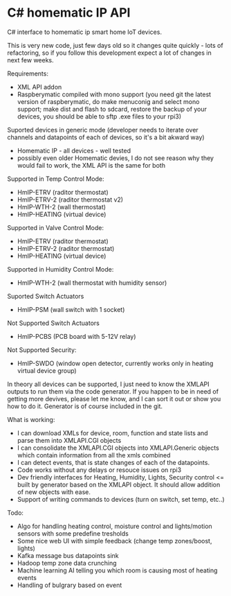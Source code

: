 # C# homematic IP API
C# interface to homematic ip smart home IoT devices.

This is very new code, just few days old so it changes quite quickly - lots of refactoring, so if you follow this development expect a lot of changes in next few weeks.

Requirements:
- XML API addon 
- Raspberymatic compiled with mono support (you need git the latest version of raspberymatic, do make menuconig and select mono support; make dist and flash to sdcard, restore the backup of your devices, you should be able to sftp .exe files to your rpi3)

Suported devices in generic mode (developer needs to iterate over channels and datapoints of each of devices, so it's a bit akward way)
-  Homematic IP - all devices - well tested
-  possibly even older Homematic devies, I do not see reason why they would fail to work, the XML API is the same for both

Supported in Temp Control Mode:
- HmIP-ETRV (raditor thermostat)
- HmIP-ETRV-2 (raditor thermostat v2) 
- HmIP-WTH-2 (wall thermostat)
- HmIP-HEATING (virtual device)

Supported in Valve Control Mode:
- HmIP-ETRV (raditor thermostat)
- HmIP-ETRV-2 (raditor thermostat)
- HmIP-HEATING (virtual device)

Supported in Humidity Control Mode:
- HmIP-WTH-2 (wall thermostat with humidity sensor)

Suported Switch Actuators
- HmIP-PSM (wall switch with 1 socket)

Not Supported Switch Actuators
- HmIP-PCBS (PCB board with 5-12V relay)

Not Supported Security:
- HmIP-SWDO (window open detector, currently works only in heating virtual device group) 

In theory all devices can be supported, I just need to know the XMLAPI outputs to run them via the code generator. If you happen to be in need of getting more devives, please let me know, and I can sort it out or show you how to do it. Generator is of course included in the git.

What is working:
- I can download XMLs for device, room, function and state lists and parse them into XMLAPI.CGI objects
- I can consolidate the XMLAPI.CGI objects into XMLAPI.Generic objects which contain information from all the xmls combined
- I can detect events, that is state changes of each of the datapoints.
- Code works without any delays or resouce issues on rpi3
- Dev friendly interfaces for Heating, Humidity, Lights, Security control <= built by generator based on the XMLAPI object. It should allow addition of new objects with ease.
- Support of writing commands to devices (turn on switch, set temp, etc..)

Todo:
- Algo for handling heating control, moisture control and lights/motion sensors with some predefine tresholds
- Some nice web UI with simple feedback (change temp zones/boost, lights) 
- Kafka message bus datapoints sink
- Hadoop temp zone data crunching
- Machine learning AI telling you which room is causing most of heating events
- Handling of bulgrary based on event
 
